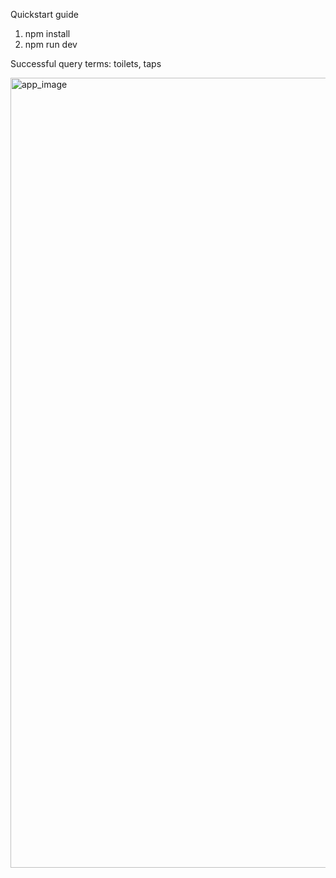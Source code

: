 Quickstart guide

1. npm install
2. npm run dev

Successful query terms: toilets, taps


<img width="1264" alt="app_image" src="https://github.com/singapaul/VictorianPlumbing/assets/89204135/5cb1fa42-7269-4a62-bfa5-7ce4ce889d8e">
